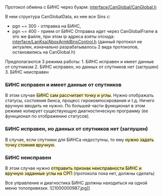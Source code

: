 Протокол обмена с БИНС через буарм: [interface/CanGlobal/CanGlobal.h](https://repo.okbtsp.com/projects/BUMBLEBEE/repos/interface/browse/CanGlobal/CanGlobal.h)

В нем структура CanGlobalData, из нее все Sins с:
- pgn ~= 300 - отправка на БИНС, 
- pgn ~= 400 - прием от БИНС
Отправка идет через CanGlobalFrame в это же файле, при этом ip адреса взяты отсюда: [interface/LanKsa/AboxArmkBinsControl.h](https://repo.okbtsp.com/projects/BUMBLEBEE/repos/interface/browse/LanKsa/AboxArmkBinsControl.h) (данный протокол не актуален, изначально разрабатывалось 2 вида протоколов, остановились на CanGlobal.h)

Предполагаются 3 режима работы:
	1. БИНС исправен и имеет данные от спутником
	2. БИНС исправен, но данных от спутников нет (заглушен)
	3. БИНС неисправен

### БИНС исправен и имеет данные от спутников
В этом случае <mark style="background: #FFF3A3A6;">БИНС сам рассчитает точку и углы</mark>. Нужно отображать статусы, состояния бинса, процесс гирокомпосирования и т.д. Ничего вручную вводить не нужно. По большей части функционал в этом режиме копирует существующую диагностическую программу (ее функционал по отображению статусов).

### БИНС исправен, но данных от спутников нет (заглушен)
В случае, если спутники для БИНСа недоступны, то ему <mark style="background: #FFF3A3A6;">нужно задать точку стояния вручную</mark>.

### БИНС неисправен
В этом случае нужно <mark style="background: #FFF3A3A6;">отправить признак неисправности БИНС и вручную заданные углы на СРП</mark> (протокола пока нет, должны сделать)

Все управление и диагностика БИНС должны находиться на одной меню топопривязки.
![[1000000987.jpg]]